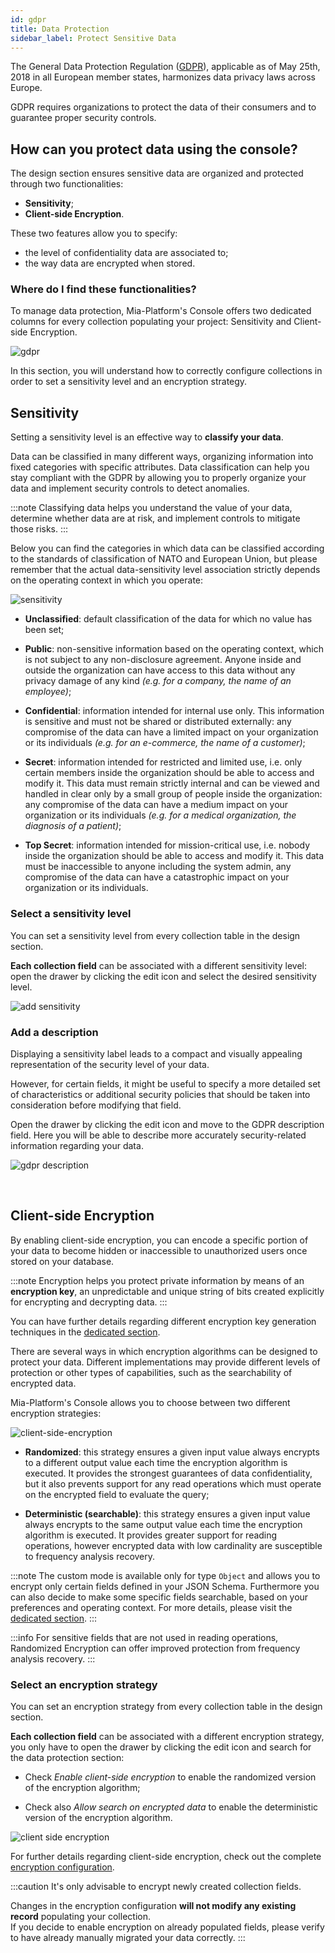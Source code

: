 ```yaml
---
id: gdpr
title: Data Protection
sidebar_label: Protect Sensitive Data
---
```


The General Data Protection Regulation ([GDPR](https://gdpr-info.eu/)), applicable as of May 25th, 2018 in all European member states, harmonizes data privacy laws across Europe.

GDPR requires organizations to protect the data of their consumers and to guarantee proper security controls. 

## How can you protect data using the console?

The design section ensures sensitive data are organized and protected through two functionalities:

* **Sensitivity**;
* **Client-side Encryption**.

These two features allow you to specify:
* the level of confidentiality data are associated to;
* the way data are encrypted when stored.

### Where do I find these functionalities?

To manage data protection, Mia-Platform's Console offers two dedicated columns for every collection populating your project: Sensitivity and Client-side Encryption.

![gdpr](img/gdpr.png)

In this section, you will understand how to correctly configure collections in order to set a sensitivity level and an encryption strategy. 

## Sensitivity

Setting a sensitivity level is an effective way to **classify your data**.     

Data can be classified in many different ways, organizing information into fixed categories with specific attributes. Data classification can help you stay compliant with the GDPR by allowing you to properly organize your data and implement security controls to detect anomalies.

:::note
Classifying data helps you understand the value of your data, determine whether data are at risk, and implement controls to mitigate those risks.
:::

Below you can find the categories in which data can be classified according to the standards of classification of NATO and European Union, but please remember that the actual data-sensitivity level association strictly depends on the operating context in which you operate:

![sensitivity](img/sensitivity.png)

* **Unclassified**: default classification of the data for which no value has been set;

* **Public**: non-sensitive information based on the operating context, which is not subject to any non-disclosure agreement. Anyone inside and outside the organization can have access to this data without any privacy damage of any kind *(e.g. for a company, the name of an employee)*;

* **Confidential**: information intended for internal use only. This information is sensitive and must not be shared or distributed externally: any compromise of the data can have a limited impact on your organization or its individuals *(e.g. for an e-commerce, the name of a customer)*;

* **Secret**: information intended for restricted and limited use, i.e. only certain members inside the organization should be able to access and modify it. This data must remain strictly internal and can be viewed and handled in clear only by a small group of people inside the organization: any compromise of the data can have a medium impact on your organization or its individuals *(e.g. for a medical organization, the diagnosis of a patient)*;

* **Top Secret**: information intended for mission-critical use, i.e. nobody inside the organization should be able to access and modify it. This data must be inaccessible to anyone including the system admin, any compromise of the data can have a catastrophic impact on your organization or its individuals.

### Select a sensitivity level

You can set a sensitivity level from every collection table in the design section. 

**Each collection field** can be associated with a different sensitivity level: open the drawer by clicking the edit icon and select the desired sensitivity level.

![add sensitivity](img/add-sensitivity.gif)

### Add a description

Displaying a sensitivity label leads to a compact and visually appealing representation of the security level of your data. 

However, for certain fields, it might be useful to specify a more detailed set of characteristics or additional security policies that should be taken into consideration before modifying that field.


Open the drawer by clicking the edit icon and move to the GDPR description field. Here you will be able to describe more accurately security-related information regarding your data.

![gdpr description](img/gdpr-description.gif)

<br/>

## Client-side Encryption

By enabling client-side encryption, you can encode a specific portion of your data to become hidden or inaccessible to unauthorized users once stored on your database.

:::note
Encryption helps you protect private information by means of an **encryption key**, an unpredictable and unique string of bits created explicitly for encrypting and decrypting data.
:::

You can have further details regarding different encryption key generation techniques in the [dedicated section](/runtime_suite/crud-service/encryption_configuration.md#configuration).


There are several ways in which encryption algorithms can be designed to protect your data. Different implementations may provide different levels of protection or other types of capabilities, such as the searchability of encrypted data.

Mia-Platform's Console allows you to choose between two different encryption strategies:

![client-side-encryption](img/client-side-encryption.png)


* **Randomized**: this strategy ensures a given input value always encrypts to a different output value each time the encryption algorithm is executed. It provides the strongest guarantees of data confidentiality, but it also prevents support for any read operations which must operate on the encrypted field to evaluate the query;

* **Deterministic (searchable)**: this strategy ensures a given input value always encrypts to the same output value each time the encryption algorithm is executed. It provides greater support for reading operations, however encrypted data with low cardinality are susceptible to frequency analysis recovery.

:::note
The custom mode is available only for type `Object` and allows you to encrypt only certain fields defined in your JSON Schema. Furthermore you can also decide to make some specific fields searchable, based on your preferences and operating context.
For more details, please visit the [dedicated section](/runtime_suite/crud-service/encryption_configuration.md#activate-object-encryption).
:::

:::info
For sensitive fields that are not used in reading operations, Randomized Encryption can offer improved protection from frequency analysis recovery.
:::

### Select an encryption strategy

You can set an encryption strategy from every collection table in the design section.

**Each collection field** can be associated with a different encryption strategy, you only have to open the drawer by clicking the edit icon and search for the data protection section:

* Check *Enable client-side encryption* to enable the randomized version of the encryption algorithm;

* Check also *Allow search on encrypted data* to enable the deterministic version of the encryption algorithm.

![client side encryption](img/client-side-encryption.gif)

For further details regarding client-side encryption, check out the complete [encryption configuration](/runtime_suite/crud-service/encryption_configuration.md).

:::caution
It's only advisable to encrypt newly created collection fields.

Changes in the encryption configuration **will not modify any existing record** populating your collection.  
If you decide to enable encryption on already populated fields, please verify to have already manually migrated your data correctly.
:::
